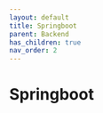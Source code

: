 ```yaml
---
layout: default
title: Springboot
parent: Backend
has_children: true
nav_order: 2
---
```


# Springboot
